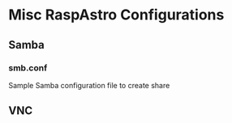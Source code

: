 # Misc RaspAstro Configurations

## Samba
### smb.conf
Sample Samba configuration file to create share 


## VNC
